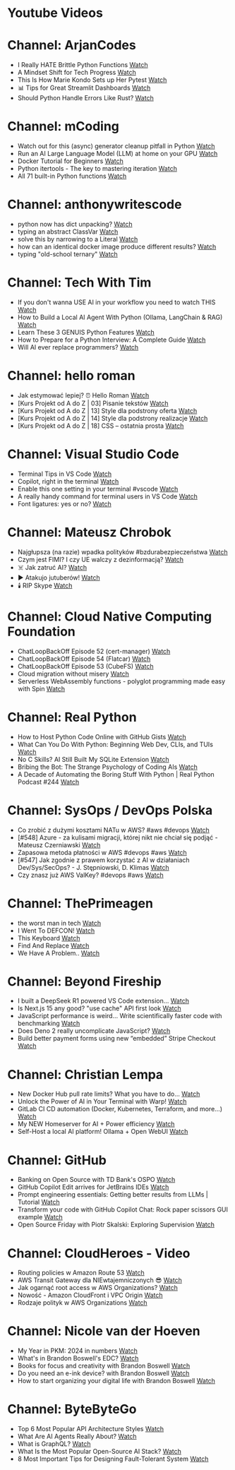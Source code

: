 
Youtube Videos
==============

# Channel: ArjanCodes
  
 - I Really HATE Brittle Python Functions  [Watch](https://youtu.be/g-Cytq7YDCc)  
 - A Mindset Shift for Tech Progress  [Watch](https://youtu.be/mwlL4ZbNh1Q)  
 - This Is How Marie Kondo Sets up Her Pytest  [Watch](https://youtu.be/jxqGsJEhiAg)  
 - 📊 Tips for Great Streamlit Dashboards  [Watch](https://youtu.be/TvF58hBz-AM)  
 - Should Python Handle Errors Like Rust?  [Watch](https://youtu.be/s8PD86GEo9o)
# Channel: mCoding
  
 - Watch out for this (async) generator cleanup pitfall in Python  [Watch](https://youtu.be/N56Jrqc7SBk)  
 - Run an AI Large Language Model (LLM) at home on your GPU  [Watch](https://youtu.be/RejIVgfER-4)  
 - Docker Tutorial for Beginners  [Watch](https://youtu.be/b0HMimUb4f0)  
 - Python itertools - The key to mastering iteration  [Watch](https://youtu.be/1p7xa_BHYDs)  
 - All 71 built-in Python functions  [Watch](https://youtu.be/7Qu_KXc7xSI)
# Channel: anthonywritescode
  
 - python now has dict unpacking?  [Watch](https://youtu.be/eqiM0xRmFJg)  
 - typing an abstract ClassVar  [Watch](https://youtu.be/4Ge1mgogwdw)  
 - solve this by narrowing to a Literal  [Watch](https://youtu.be/WlErF7wQsds)  
 - how can an identical docker image produce different results?  [Watch](https://youtu.be/CBbgmRAg0VM)  
 - typing "old-school ternary"  [Watch](https://youtu.be/BeKdKpw5StU)
# Channel: Tech With Tim
  
 - If you don't wanna USE AI in your workflow you need to watch THIS  [Watch](https://youtu.be/opKV5y1UHJQ)  
 - How to Build a Local AI Agent With Python (Ollama, LangChain & RAG)  [Watch](https://youtu.be/E4l91XKQSgw)  
 - Learn These 3 GENUIS Python Features  [Watch](https://youtu.be/8dsrpSCmq-o)  
 - How to Prepare for a Python Interview: A Complete Guide  [Watch](https://youtu.be/BeqlRl5dV_8)  
 - Will AI ever replace programmers?  [Watch](https://youtu.be/MWYLeDbdnVM)
# Channel: hello roman
  
 - Jak estymować lepiej? ⏰  Hello Roman  [Watch](https://youtu.be/trm4-53gp4g)  
 - [Kurs Projekt od A do Z | 03] Pisanie tekstów  [Watch](https://youtu.be/vTmJh0nX6Sk)  
 - [Kurs Projekt od A do Z | 13] Style dla podstrony oferta  [Watch](https://youtu.be/vVJeRbTPT4U)  
 - [Kurs Projekt od A do Z | 14] Style dla podstrony realizacje  [Watch](https://youtu.be/dL-0uYN72mM)  
 - [Kurs Projekt od A do Z | 18] CSS – ostatnia prosta  [Watch](https://youtu.be/f8tPJdD1_TE)
# Channel: Visual Studio Code
  
 - Terminal Tips in VS Code  [Watch](https://youtu.be/Yn7JrZ1rb2w)  
 - Copilot, right in the terminal  [Watch](https://youtu.be/IgF0FxXibNA)  
 - Enable this one setting in your terminal #vscode  [Watch](https://youtu.be/i6KPS016cVE)  
 - A really handy command for terminal users in VS Code  [Watch](https://youtu.be/ZEW_J2yM8S0)  
 - Font ligatures: yes or no?  [Watch](https://youtu.be/5OIC7lwceLE)
# Channel: Mateusz Chrobok
  
 - Najgłupsza (na razie) wpadka polityków #bzdurabezpieczeństwa  [Watch](https://youtu.be/j-Mb1jXUZ1g)  
 - Czym jest FIMI? I czy UE walczy z dezinformacją?  [Watch](https://youtu.be/juVnhEu3RbQ)  
 - ☠️ Jak zatruć AI?  [Watch](https://youtu.be/wnI_87EZFOo)  
 - ▶️ Atakujo jutuberów!  [Watch](https://youtu.be/advci6-tdJk)  
 - 🕯️ RIP Skype  [Watch](https://youtu.be/LzOdp7geRuc)
# Channel: Cloud Native Computing Foundation
  
 - ChatLoopBackOff Episode 52 (cert-manager)  [Watch](https://youtu.be/UR64KulZDCM)  
 - ChatLoopBackOff Episode 54 (​Flatcar)  [Watch](https://youtu.be/jR_-xUwi3qc)  
 - ChatLoopBackOff Episode 53 (​CubeFS)  [Watch](https://youtu.be/72-vhF77_5M)  
 - Cloud migration without misery  [Watch](https://youtu.be/hXfl5bP1qqY)  
 - Serverless WebAssembly functions - polyglot programming made easy with Spin  [Watch](https://youtu.be/h72NSxE5lAM)
# Channel: Real Python
  
 - How to Host Python Code Online with GitHub Gists  [Watch](https://youtu.be/V73CVj19Hgw)  
 - What Can You Do With Python: Beginning Web Dev, CLIs, and TUIs  [Watch](https://youtu.be/uvkzyLWDB5g)  
 - No C Skills? AI Still Built My SQLite Extension  [Watch](https://youtu.be/SAodO7OzKx4)  
 - Bribing the Bot: The Strange Psychology of Coding AIs  [Watch](https://youtu.be/ANlcg3JkQK0)  
 - A Decade of Automating the Boring Stuff With Python | Real Python Podcast #244  [Watch](https://youtu.be/xRjigw8_8kk)
# Channel: SysOps / DevOps Polska
  
 - Co zrobić z dużymi kosztami NATu w AWS? #aws #devops  [Watch](https://youtu.be/jy0U0RAOZvY)  
 - [#548] Azure - za kulisami migracji, której nikt nie chciał się podjąć - Mateusz Czerniawski  [Watch](https://youtu.be/Ff4fkMS38go)  
 - Zapasowa metoda płatności w AWS #devops #aws  [Watch](https://youtu.be/GtOVsm1Qtiw)  
 - [#547] Jak zgodnie z prawem korzystać z AI w działaniach Dev/Sys/SecOps? - J. Stępniowski, D. Klimas  [Watch](https://youtu.be/AyImY7hXn0c)  
 - Czy znasz już AWS ValKey? #devops #aws  [Watch](https://youtu.be/9aEpraHiN9c)
# Channel: ThePrimeagen
  
 - the worst man in tech  [Watch](https://youtu.be/A_XGsAl-LqY)  
 - I Went To DEFCON!  [Watch](https://youtu.be/GwcFxTuMYmU)  
 - This Keyboard  [Watch](https://youtu.be/dhuX9t2j5Hc)  
 - Find And Replace  [Watch](https://youtu.be/v2a6Nv7RSd0)  
 - We Have A Problem..  [Watch](https://youtu.be/1-0r90bm6CE)
# Channel: Beyond Fireship
  
 - I built a DeepSeek R1 powered VS Code extension…  [Watch](https://youtu.be/clJCDHml2cA)  
 - Is Next.js 15 any good? "use cache" API first look  [Watch](https://youtu.be/xWkozeculPo)  
 - JavaScript performance is weird... Write scientifically faster code with benchmarking  [Watch](https://youtu.be/_pWA4rbzvIg)  
 - Does Deno 2 really uncomplicate JavaScript?  [Watch](https://youtu.be/8IHhvkaVqVE)  
 - Build better payment forms using new “embedded” Stripe Checkout  [Watch](https://youtu.be/7WFXl4-aCxs)
# Channel: Christian Lempa
  
 - New Docker Hub pull rate limits? What you have to do…  [Watch](https://youtu.be/JNkLbT_2JQg)  
 - Unlock the Power of AI in Your Terminal with Warp!  [Watch](https://youtu.be/hETUdeBQqkI)  
 - GitLab CI CD automation (Docker, Kubernetes, Terraform, and more…)  [Watch](https://youtu.be/zBrP8MzA5y0)  
 - My NEW Homeserver for AI + Power efficiency  [Watch](https://youtu.be/7opwGxhOsf0)  
 - Self-Host a local AI platform! Ollama + Open WebUI  [Watch](https://youtu.be/RQFfK7xIL28)
# Channel: GitHub
  
 - Banking on Open Source with TD Bank's OSPO  [Watch](https://youtu.be/5IZsUkTfOy4)  
 - GitHub Copilot Edit arrives for JetBrains IDEs  [Watch](https://youtu.be/wY8kAKvSskM)  
 - Prompt engineering essentials: Getting better results from LLMs | Tutorial  [Watch](https://youtu.be/LAF-lACf2QY)  
 - Transform your code with GitHub Copilot Chat: Rock paper scissors GUI example  [Watch](https://youtu.be/gU8gLtoSkz0)  
 - Open Source Friday with Piotr Skalski: Exploring Supervision  [Watch](https://youtu.be/Ya9hTzAI91I)
# Channel: CloudHeroes - Video
  
 - Routing policies w Amazon Route 53  [Watch](https://youtu.be/AJb-VYx7jvU)  
 - AWS Transit Gateway dla NIEwtajemniczonych 😎  [Watch](https://youtu.be/06n86Z0sr-k)  
 - Jak ogarnąć root access w AWS Organizations?  [Watch](https://youtu.be/q5Lyj7RYxBk)  
 - Nowość - Amazon CloudFront i VPC Origin  [Watch](https://youtu.be/QEpjk36AEIA)  
 - Rodzaje polityk w AWS Organizations  [Watch](https://youtu.be/IuSgrk7LA_4)
# Channel: Nicole van der Hoeven
  
 - My Year in PKM: 2024 in numbers  [Watch](https://youtu.be/NxCZ8GaM-Vw)  
 - What's in Brandon Boswell's EDC?  [Watch](https://youtu.be/Noswl0jCA4k)  
 - Books for focus and creativity with Brandon Boswell  [Watch](https://youtu.be/Ugc4U8Rx7RM)  
 - Do you need an e-ink device? with Brandon Boswell  [Watch](https://youtu.be/uUKPV6mWMFM)  
 - How to start organizing your digital life with Brandon Boswell  [Watch](https://youtu.be/Ykhyw3T3ICU)
# Channel: ByteByteGo
  
 - Top 6 Most Popular API Architecture Styles  [Watch](https://youtu.be/PNRbanEKGtw)  
 - What Are AI Agents Really About?  [Watch](https://youtu.be/eHEHE2fpnWQ)  
 - What is GraphQL?  [Watch](https://youtu.be/rQhost93z40)  
 - What Is the Most Popular Open-Source AI Stack?  [Watch](https://youtu.be/hFURlsMwU7c)  
 - 8 Most Important Tips for Designing Fault-Tolerant System  [Watch](https://youtu.be/3Lis4w4_bBc)